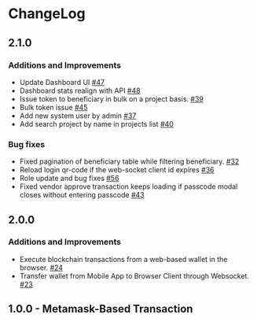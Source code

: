 # ChangeLog

## 2.1.0

### Additions and Improvements

- Update Dashboard UI [#47](https://github.com/esatya/rahat-agency/issues/47)
- Dashboard stats realign with API [#48](https://github.com/esatya/rahat-agency/issues/48)
- Issue token to beneficiary in bulk on a project basis. [#39](https://github.com/esatya/rahat-agency/issues/39)
- Bulk token issue [#45](https://github.com/esatya/rahat-agency/pull/45)
- Add new system user by admin [#37](https://github.com/esatya/rahat-agency/issues/37)
- Add search project by name in projects list [#40](https://github.com/esatya/rahat-agency/issues/40)

### Bug fixes

- Fixed pagination of beneficiary table while filtering beneficiary. [#32](https://github.com/esatya/rahat-agency/issues/32)
- Reload login qr-code if the web-socket client id expires [#36](https://github.com/esatya/rahat-agency/issues/36)
- Role update and bug fixes [#56](https://github.com/esatya/rahat-agency/pull/56)
- Fixed vendor approve transaction keeps loading if passcode modal closes without entering passcode [#43](https://github.com/esatya/rahat-agency/issues/43)

## 2.0.0

### Additions and Improvements

- Execute blockchain transactions from a web-based wallet in the browser. [#24](https://github.com/esatya/rahat-agency/issues/24)
- Transfer wallet from Mobile App to Browser Client through Websocket. [#23](https://github.com/esatya/rahat-agency/issues/23)

## 1.0.0 - Metamask-Based Transaction
